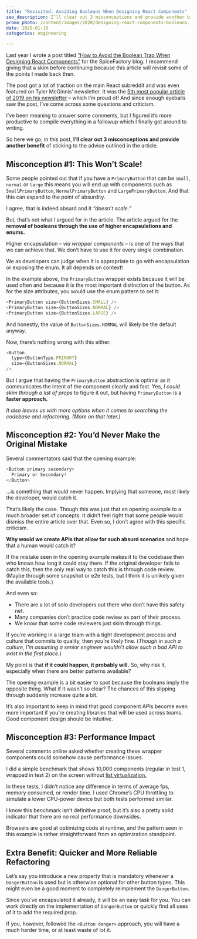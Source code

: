 ```yaml
---
title: "Revisited: Avoiding Booleans When Designing React Components"
seo_description: I’ll clear out 3 misconceptions and provide another big benefit of sticking to the advice outlined in the original article.
promo_photo: /content/images/2020/designing-react-components-booleans.jpg
date: 2020-01-18
categories: engineering

---
```


Last year I wrote a post titled <a href="https://spicefactory.co/blog/2019/03/26/how-to-avoid-the-boolean-trap-when-designing-react-components/" title="How to Avoid the Boolean Trap When Designing React Components" target="_blank">“How to Avoid the Boolean Trap When Designing React Components”</a> for the SpiceFactory blog. I recommend giving that a skim before continuing because this article will revisit some of the points I made back then.

The post got a lot of traction on the main React subreddit and was even featured on Tyler McGinnis’ newsletter. It was the <a href="https://mobile.twitter.com/DanicFilip/status/1210545475662819328/" title="Related Twitter Thread" target="_blank">5th most popular article of 2019 on his newsletter</a> – which I’m proud of! And since enough eyeballs saw the post, I’ve come across some questions and criticism.

I’ve been meaning to answer some comments, but I figured it’s more productive to compile everything in a followup which I finally got around to writing.

So here we go, in this post, **I’ll clear out 3 misconceptions and provide another benefit** of sticking to the advice outlined in the article.

## Misconception #1: This Won’t Scale!

Some people pointed out that if you have a `PrimaryButton` that can be `small`, `normal` or `large` this means you will end up with components such as `SmallPrimaryButton`, `NormalPrimaryButton` and `LargePrimaryButton`. And that this can expand to the point of absurdity.

I agree, that is indeed absurd and it _“doesn’t scale.”_

But, that’s not what I argued for in the article. The article argued for the **removal of booleans through the use of higher encapsulations and enums.**

Higher encapsulation – _via wrapper components_ – is one of the ways that we can achieve that. We don’t have to use it for every single combination.

We as developers can judge when it is appropriate to go with encapsulation or exposing the enum. It all depends on context!

In the example above, the `PrimaryButton` wrapper exists because it will be used often and because it is the most important distinction of the button. As for the size attributes, you would use the enum pattern to set it:

```javascript
<PrimaryButton size={ButtonSizes.SMALL} />
<PrimaryButton size={ButtonSizes.NORMAL} />
<PrimaryButton size={ButtonSizes.LARGE} />
```

And honestly, the value of `ButtonSizes.NORMAL` will likely be the default anyway.

Now, there’s nothing wrong with this either:

```javascript
<Button
  type={ButtonType.PRIMARY}
  size={ButtonSizes.NORMAL}
/>
```

But I argue that having the `PrimaryButton` abstraction is optimal as it communicates the intent of the component clearly and fast. Yes, _I could skim through a list of props_ to figure it out, but having `PrimaryButton` is a **faster approach.**

_It also leaves us with more options when it comes to searching the codebase and refactoring. (More on that later.)_

## Misconception #2: You’d Never Make the Original Mistake

Several commentators said that the opening example:

```javascript
<Button primary secondary>
  Primary or Secondary?
</Button>
```

…is something that would never happen. Implying that someone, most likely the developer, would catch it.

That’s likely the case. Though this was just that an opening example to a much broader set of concepts. It didn’t feel right that some people would dismiss the entire article over that. Even so, I don’t agree with this specific criticism.

**Why would we create APIs that allow for such absurd scenarios** and hope that a human would catch it?

If the mistake seen in the opening example makes it to the codebase then who knows how long it could stay there. If the original developer fails to catch this, then the only real way to catch this is through code review. (Maybe through some snapshot or e2e tests, but I think it is unlikely given the available tools.)

And even so:
- There are a lot of solo developers out there who don’t have this safety net.
- Many companies don’t practice code review as part of their process.
- We know that some code reviewers just skim through things.

If you’re working in a large team with a tight development process and culture that commits to quality, then you’re likely fine. (_Though in such a culture, I’m assuming a senior engineer wouldn’t allow such a bad API to exist in the first place._)

My point is that **if it could happen, it probably will.** So, why risk it, especially when there are better patterns available?

The opening example is a bit easier to spot because the booleans imply the opposite thing. What if it wasn’t so clear? The chances of this slipping through suddenly increase quite a bit.

It’s also important to keep in mind that good component APIs become even more important if you’re creating libraries that will be used across teams. Good component design should be intuitive.

## Misconception #3: Performance Impact

Several comments online asked whether creating these wrapper components could somehow cause performance issues.

I did a simple benchmark that shows 10,000 components (regular in test 1, wrapped in test 2) on the screen without <a href="https://web.dev/virtualize-long-lists-react-window/" target="_blank" title="Virtualize large lists with react-window">list virtualization.</a>

In these tests, I didn’t notice any difference in terms of average fps, memory consumed, or render time. I used Chrome’s CPU throttling to simulate a lower CPU-power device but both tests performed similar.

I know this benchmark isn’t definitive proof, but it’s also a pretty solid indicator that there are no real performance downsides.

Browsers are good at optimizing code at runtime, and the pattern seen in this example is rather straightforward from an optimization standpoint.

## Extra Benefit: Quicker and More Reliable Refactoring

Let’s say you introduce a new property that is mandatory whenever a `DangerButton` is used but is otherwise optional for other button types. This might even be a good moment to completely reimplement the `DangerButton`.

Since you’ve encapsulated it already, it will be an easy task for you. You can work directly on the implementation of `DangerButton` or quickly find all uses of it to add the required prop.

If you, however, followed the `<Button danger>` approach, you will have a much harder time, or at least waste of lot it.
